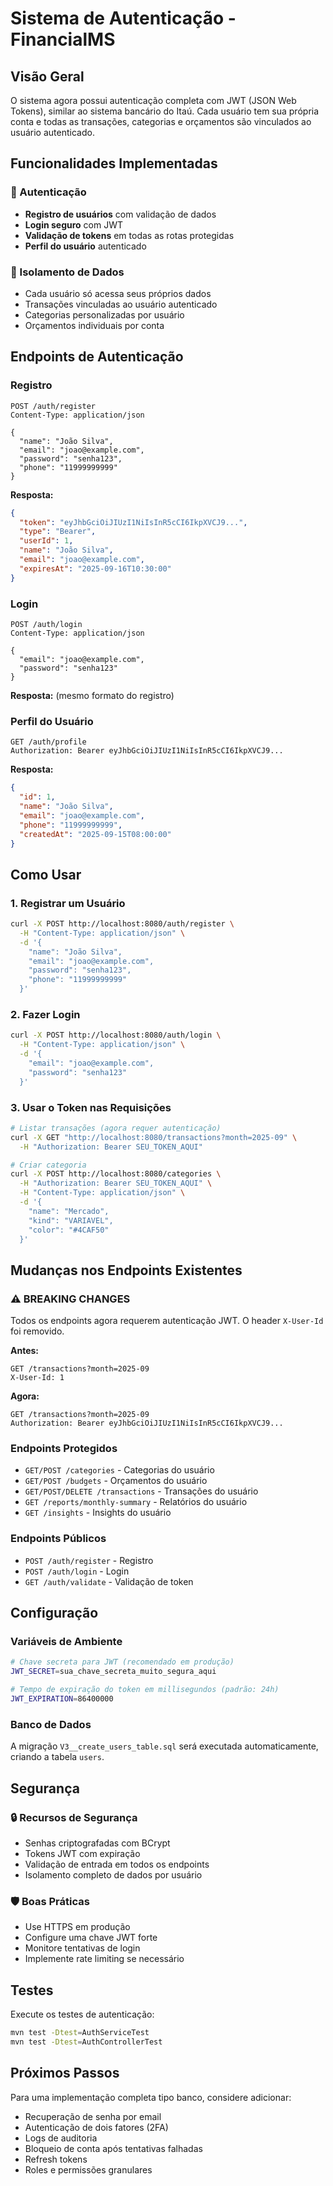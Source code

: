 # Sistema de Autenticação - FinancialMS

## Visão Geral

O sistema agora possui autenticação completa com JWT (JSON Web Tokens), similar ao sistema bancário do Itaú. Cada usuário tem sua própria conta e todas as transações, categorias e orçamentos são vinculados ao usuário autenticado.

## Funcionalidades Implementadas

### 🔐 Autenticação
- **Registro de usuários** com validação de dados
- **Login seguro** com JWT
- **Validação de tokens** em todas as rotas protegidas
- **Perfil do usuário** autenticado

### 🏦 Isolamento de Dados
- Cada usuário só acessa seus próprios dados
- Transações vinculadas ao usuário autenticado
- Categorias personalizadas por usuário
- Orçamentos individuais por conta

## Endpoints de Autenticação

### Registro
```http
POST /auth/register
Content-Type: application/json

{
  "name": "João Silva",
  "email": "joao@example.com",
  "password": "senha123",
  "phone": "11999999999"
}
```

**Resposta:**
```json
{
  "token": "eyJhbGciOiJIUzI1NiIsInR5cCI6IkpXVCJ9...",
  "type": "Bearer",
  "userId": 1,
  "name": "João Silva",
  "email": "joao@example.com",
  "expiresAt": "2025-09-16T10:30:00"
}
```

### Login
```http
POST /auth/login
Content-Type: application/json

{
  "email": "joao@example.com",
  "password": "senha123"
}
```

**Resposta:** (mesmo formato do registro)

### Perfil do Usuário
```http
GET /auth/profile
Authorization: Bearer eyJhbGciOiJIUzI1NiIsInR5cCI6IkpXVCJ9...
```

**Resposta:**
```json
{
  "id": 1,
  "name": "João Silva",
  "email": "joao@example.com",
  "phone": "11999999999",
  "createdAt": "2025-09-15T08:00:00"
}
```

## Como Usar

### 1. Registrar um Usuário
```bash
curl -X POST http://localhost:8080/auth/register \
  -H "Content-Type: application/json" \
  -d '{
    "name": "João Silva",
    "email": "joao@example.com",
    "password": "senha123",
    "phone": "11999999999"
  }'
```

### 2. Fazer Login
```bash
curl -X POST http://localhost:8080/auth/login \
  -H "Content-Type: application/json" \
  -d '{
    "email": "joao@example.com",
    "password": "senha123"
  }'
```

### 3. Usar o Token nas Requisições
```bash
# Listar transações (agora requer autenticação)
curl -X GET "http://localhost:8080/transactions?month=2025-09" \
  -H "Authorization: Bearer SEU_TOKEN_AQUI"

# Criar categoria
curl -X POST http://localhost:8080/categories \
  -H "Authorization: Bearer SEU_TOKEN_AQUI" \
  -H "Content-Type: application/json" \
  -d '{
    "name": "Mercado",
    "kind": "VARIAVEL",
    "color": "#4CAF50"
  }'
```

## Mudanças nos Endpoints Existentes

### ⚠️ BREAKING CHANGES

Todos os endpoints agora requerem autenticação JWT. O header `X-User-Id` foi removido.

**Antes:**
```http
GET /transactions?month=2025-09
X-User-Id: 1
```

**Agora:**
```http
GET /transactions?month=2025-09
Authorization: Bearer eyJhbGciOiJIUzI1NiIsInR5cCI6IkpXVCJ9...
```

### Endpoints Protegidos
- `GET/POST /categories` - Categorias do usuário
- `GET/POST /budgets` - Orçamentos do usuário  
- `GET/POST/DELETE /transactions` - Transações do usuário
- `GET /reports/monthly-summary` - Relatórios do usuário
- `GET /insights` - Insights do usuário

### Endpoints Públicos
- `POST /auth/register` - Registro
- `POST /auth/login` - Login
- `GET /auth/validate` - Validação de token

## Configuração

### Variáveis de Ambiente
```bash
# Chave secreta para JWT (recomendado em produção)
JWT_SECRET=sua_chave_secreta_muito_segura_aqui

# Tempo de expiração do token em millisegundos (padrão: 24h)
JWT_EXPIRATION=86400000
```

### Banco de Dados
A migração `V3__create_users_table.sql` será executada automaticamente, criando a tabela `users`.

## Segurança

### 🔒 Recursos de Segurança
- Senhas criptografadas com BCrypt
- Tokens JWT com expiração
- Validação de entrada em todos os endpoints
- Isolamento completo de dados por usuário

### 🛡️ Boas Práticas
- Use HTTPS em produção
- Configure uma chave JWT forte
- Monitore tentativas de login
- Implemente rate limiting se necessário

## Testes

Execute os testes de autenticação:
```bash
mvn test -Dtest=AuthServiceTest
mvn test -Dtest=AuthControllerTest
```

## Próximos Passos

Para uma implementação completa tipo banco, considere adicionar:
- Recuperação de senha por email
- Autenticação de dois fatores (2FA)
- Logs de auditoria
- Bloqueio de conta após tentativas falhadas
- Refresh tokens
- Roles e permissões granulares
